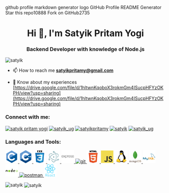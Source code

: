 github profile markdown generator logo
GitHub Profile README Generator
Star this repo10888
Fork on GitHub2735
<h1 align="center">Hi 👋, I'm Satyik Pritam Yogi</h1>
<h3 align="center">Backend Developer with knowledge of Node.js</h3>

<p align="left"> <img src="https://komarev.com/ghpvc/?username=satyik&label=Profile%20views&color=0e75b6&style=flat" alt="satyik" /> </p>


- 📫 How to reach me **satyikpritamy@gmail.com**

- 📄 Know about my experiences [https://drive.google.com/file/d/1hltwnKqoboX3rokmGm4ISucpHFYzOKPH/view?usp=sharing](https://drive.google.com/file/d/1hltwnKqoboX3rokmGm4ISucpHFYzOKPH/view?usp=sharing)

<h3 align="left">Connect with me:</h3>
<p align="left">
<a href="https://linkedin.com/in/satyik pritam yogi" target="blank"><img align="center" src="https://raw.githubusercontent.com/rahuldkjain/github-profile-readme-generator/master/src/images/icons/Social/linked-in-alt.svg" alt="satyik pritam yogi" height="30" width="40" /></a>
<a href="https://www.codechef.com/users/satyik_ug" target="blank"><img align="center" src="https://cdn.jsdelivr.net/npm/simple-icons@3.1.0/icons/codechef.svg" alt="satyik_ug" height="30" width="40" /></a>
<a href="https://codeforces.com/profile/satyikpritam" target="blank"><img align="center" src="https://raw.githubusercontent.com/rahuldkjain/github-profile-readme-generator/master/src/images/icons/Social/codeforces.svg" alt="satyikpritamy" height="30" width="40" /></a>
<a href="https://www.leetcode.com/satyik" target="blank"><img align="center" src="https://raw.githubusercontent.com/rahuldkjain/github-profile-readme-generator/master/src/images/icons/Social/leet-code.svg" alt="satyik" height="30" width="40" /></a>
<a href="https://auth.geeksforgeeks.org/user/satyikug" target="blank"><img align="center" src="https://raw.githubusercontent.com/rahuldkjain/github-profile-readme-generator/master/src/images/icons/Social/geeks-for-geeks.svg" alt="satyik_ug" height="30" width="40" /></a>
</p>

<h3 align="left">Languages and Tools:</h3>
<p align="left"> <a href="https://www.cprogramming.com/" target="_blank" rel="noreferrer"> <img src="https://raw.githubusercontent.com/devicons/devicon/master/icons/c/c-original.svg" alt="c" width="40" height="40"/> </a> <a href="https://www.w3schools.com/cpp/" target="_blank" rel="noreferrer"> <img src="https://raw.githubusercontent.com/devicons/devicon/master/icons/cplusplus/cplusplus-original.svg" alt="cplusplus" width="40" height="40"/> </a> <a href="https://www.w3schools.com/css/" target="_blank" rel="noreferrer"> <img src="https://raw.githubusercontent.com/devicons/devicon/master/icons/css3/css3-original-wordmark.svg" alt="css3" width="40" height="40"/> </a> <a href="https://www.electronjs.org" target="_blank" rel="noreferrer"> <img src="https://raw.githubusercontent.com/devicons/devicon/master/icons/electron/electron-original.svg" alt="electron" width="40" height="40"/> </a> <a href="https://expressjs.com" target="_blank" rel="noreferrer"> <img src="https://raw.githubusercontent.com/devicons/devicon/master/icons/express/express-original-wordmark.svg" alt="express" width="40" height="40"/> </a> <a href="https://git-scm.com/" target="_blank" rel="noreferrer"> <img src="https://www.vectorlogo.zone/logos/git-scm/git-scm-icon.svg" alt="git" width="40" height="40"/> </a> <a href="https://www.w3.org/html/" target="_blank" rel="noreferrer"> <img src="https://raw.githubusercontent.com/devicons/devicon/master/icons/html5/html5-original-wordmark.svg" alt="html5" width="40" height="40"/> </a> <a href="https://developer.mozilla.org/en-US/docs/Web/JavaScript" target="_blank" rel="noreferrer"> <img src="https://raw.githubusercontent.com/devicons/devicon/master/icons/javascript/javascript-original.svg" alt="javascript" width="40" height="40"/> </a> <a href="https://www.linux.org/" target="_blank" rel="noreferrer"> <img src="https://raw.githubusercontent.com/devicons/devicon/master/icons/linux/linux-original.svg" alt="linux" width="40" height="40"/> </a> <a href="https://www.mongodb.com/" target="_blank" rel="noreferrer"> <img src="https://raw.githubusercontent.com/devicons/devicon/master/icons/mongodb/mongodb-original-wordmark.svg" alt="mongodb" width="40" height="40"/> </a> <a href="https://www.mysql.com/" target="_blank" rel="noreferrer"> <img src="https://raw.githubusercontent.com/devicons/devicon/master/icons/mysql/mysql-original-wordmark.svg" alt="mysql" width="40" height="40"/> </a> <a href="https://nodejs.org" target="_blank" rel="noreferrer"> <img src="https://raw.githubusercontent.com/devicons/devicon/master/icons/nodejs/nodejs-original-wordmark.svg" alt="nodejs" width="40" height="40"/> </a> <a href="https://postman.com" target="_blank" rel="noreferrer"> <img src="https://www.vectorlogo.zone/logos/getpostman/getpostman-icon.svg" alt="postman" width="40" height="40"/> </a> <a href="https://reactjs.org/" target="_blank" rel="noreferrer"> <img src="https://raw.githubusercontent.com/devicons/devicon/master/icons/react/react-original-wordmark.svg" alt="react" width="40" height="40"/> </a> </p>

<p><img align="left" src="https://github-readme-stats.vercel.app/api/top-langs?username=satyik&show_icons=true&locale=en&layout=compact" alt="satyik" /></p>

<p>&nbsp;<img align="center" src="https://github-readme-stats.vercel.app/api?username=satyik&show_icons=true&locale=en" alt="satyik" /></p>

